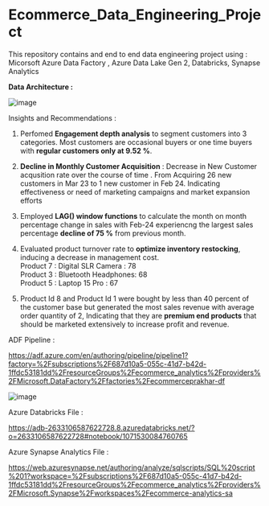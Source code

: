 # Ecommerce_Data_Engineering_Project
This repository contains and end to end data engineering project using : Micorsoft Azure Data Factory , Azure Data Lake Gen 2, Databricks, Synapse Analytics 


**Data Architecture :**

![image](https://github.com/user-attachments/assets/1ccb60b6-6989-494e-96d8-3df596dec695)


Insights and Recommendations : 

1) Perfomed **Engagement depth analysis** to segment customers into 3 categories. Most customers are occasional buyers or one time buyers with **regular customers only at 9.52 %**.<br />
  

2) **Decline in Monthly Customer Acquisition** : Decrease in New Customer acqusition rate over the course of time . From Acquiring 26 new customers in Mar 23 to 1 new customer in Feb 24. Indicating effectiveness or need of marketing campaigns and market expansion efforts<br />
   
3) Employed **LAG() window functions** to calculate the month on month percentage change in sales with  Feb-24 experiencng the largest sales percentage **decline of 75 %** from previous month.<br />
   
4) Evaluated product turnover rate to **optimize inventory restocking**, inducing a decrease in management cost.<br />
       Product 7 : Digital SLR Camera : 78<br />
       Product 3 : Bluetooth Headphones: 68<br />
       Product 5 : Laptop 15 Pro : 67<br />
   
5) Product Id 8 and Product Id 1 were bought by less than 40 percent of the customer base but generated the most sales revenue with average order quantity of 2, Indicating that they are **premium end products** that should be marketed extensively to increase profit and revenue.<br />
   

    
ADF Pipeline :<br />

https://adf.azure.com/en/authoring/pipeline/pipeline1?factory=%2Fsubscriptions%2F687d10a5-055c-41d7-b42d-1ffdc53181dd%2FresourceGroups%2Fecommerce_analytics%2Fproviders%2FMicrosoft.DataFactory%2Ffactories%2Fecommerceprakhar-df

![image](https://github.com/user-attachments/assets/473d6930-5ac5-4da0-8a6a-88d2fd050147)



Azure Databricks File :<br />

https://adb-2633106587622728.8.azuredatabricks.net/?o=2633106587622728#notebook/1071530084760765




Azure Synapse Analytics File :<br />

https://web.azuresynapse.net/authoring/analyze/sqlscripts/SQL%20script%201?workspace=%2Fsubscriptions%2F687d10a5-055c-41d7-b42d-1ffdc53181dd%2FresourceGroups%2Fecommerce_analytics%2Fproviders%2FMicrosoft.Synapse%2Fworkspaces%2Fecommerce-analytics-sa
